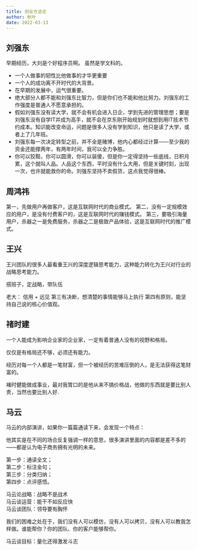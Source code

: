 ```yaml
---
title: 创业方法论  
author: 秋叶  
date: 2022-03-13
---
```


## 刘强东
早期经历，大刘是个好程序员啊。 虽然是学文科的。

- 一个人做事的韧性比他做事的才华更重要
- 一个人的成功离不开时代的大背景。
- 在早期的发展中，运气很重要。
- 绝大部分人都不能和刘强东比智力，但是你们也不能和他比努力。刘强东的工作强度是普通人不愿意承担的。
- 假如刘强东没有读大学，就不会有机会进入日企，学到先进的管理思想；要是刘强东没有自学IT并成为高手，就不会在京东刚开始规划时就想到用IT技术节约成本。知识能改变命运，问题是很多人没有学到知识，他只是读了大学，或者上了几年班。
- 刘强东每一次决定转型之前，并不全是赌博，他内心都经过计算——至少我的资金还能撑两年，有两年时间，我可以全力争胜。
- 你可以狡黠，你可以圆滑，你可以装傻，但是你一定得坚持一些底线，日积月累，这个就叫人品。人品这个东西，平时没有什么大用，但是关键时刻，出现一次，也许就能救你的命。刘强东坚持不卖假货，这点我觉得很棒。

## 周鸿祎
第一，先做用户再做客户，这是互联网时代的商业模式。
第二，没有一定规模效应的用户，是没有付费客户的，这是互联网时代的赚钱模式。
第三，要吸引海量用户，杀器之一是免费服务，杀器之二是极致产品体验，这是互联网时代的推广模式。

## 王兴

王兴团队的很多人最看重王兴的深度逻辑思考能力，这种能力转化为王兴对行业的战略思考能力。

搭班子，定战略，带队伍

老大： 
信用 + 远见 
第三有决断，想清楚的事情能够马上执行
第四有原则，能坚持自己说的核心价值观。

## 禇时建
一个人能成为影响企业家的企业家，一定有着普通人没有的视野和格局。

仅仅是有格局还不够，必须还有能力。

经历对每一个人都是一笔财富，但一个被经历的苦难压倒的人，是无法获得这笔财富的。

褚时健能做成事业，最对我胃口的是他从来不搞价格战，他做的东西就是要比别人贵，当然也要比别人好.

## 马云

马云的内部演讲，如果你一篇篇通读下来，会发现一个特点：

他其实是在不同的场合反复强调一样的意思，很多演讲里面的内容都是差不多的——都是认为电子商务拥有光明的未来。

第一步：通读全文；  
第二步：标注金句；  
第三步：分类归纳；  
第四步：点评感悟。  

马云论战略：战略不是战术  
马云谈运营：能干不如反应快  
马云谈团队：领导要有胸怀  

我们的困难之处在于，我们没有人可以模仿，没有人可以拷贝，没有人可以教我怎样做。谁能帮你？你的团队、你的客户能够帮你。

马云谈目标：量化还得激发斗志



